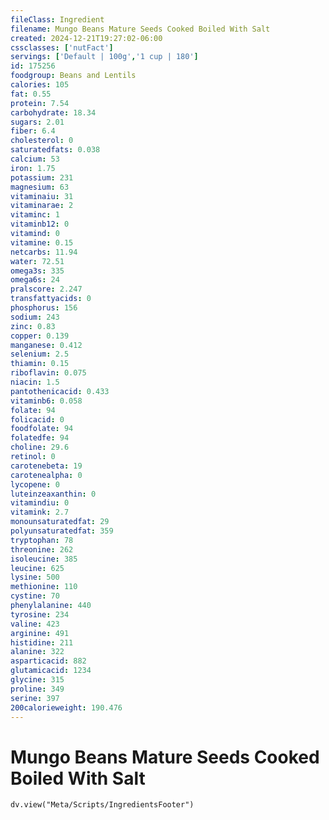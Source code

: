 ```yaml
---
fileClass: Ingredient
filename: Mungo Beans Mature Seeds Cooked Boiled With Salt
created: 2024-12-21T19:27:02-06:00
cssclasses: ['nutFact']
servings: ['Default | 100g','1 cup | 180']
id: 175256
foodgroup: Beans and Lentils
calories: 105
fat: 0.55
protein: 7.54
carbohydrate: 18.34
sugars: 2.01
fiber: 6.4
cholesterol: 0
saturatedfats: 0.038
calcium: 53
iron: 1.75
potassium: 231
magnesium: 63
vitaminaiu: 31
vitaminarae: 2
vitaminc: 1
vitaminb12: 0
vitamind: 0
vitamine: 0.15
netcarbs: 11.94
water: 72.51
omega3s: 335
omega6s: 24
pralscore: 2.247
transfattyacids: 0
phosphorus: 156
sodium: 243
zinc: 0.83
copper: 0.139
manganese: 0.412
selenium: 2.5
thiamin: 0.15
riboflavin: 0.075
niacin: 1.5
pantothenicacid: 0.433
vitaminb6: 0.058
folate: 94
folicacid: 0
foodfolate: 94
folatedfe: 94
choline: 29.6
retinol: 0
carotenebeta: 19
carotenealpha: 0
lycopene: 0
luteinzeaxanthin: 0
vitamindiu: 0
vitamink: 2.7
monounsaturatedfat: 29
polyunsaturatedfat: 359
tryptophan: 78
threonine: 262
isoleucine: 385
leucine: 625
lysine: 500
methionine: 110
cystine: 70
phenylalanine: 440
tyrosine: 234
valine: 423
arginine: 491
histidine: 211
alanine: 322
asparticacid: 882
glutamicacid: 1234
glycine: 315
proline: 349
serine: 397
200calorieweight: 190.476
---
```


# Mungo Beans Mature Seeds Cooked Boiled With Salt

```dataviewjs
dv.view("Meta/Scripts/IngredientsFooter")
```